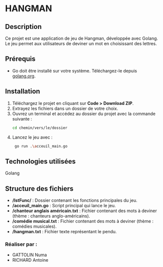 # HANGMAN

## Description
Ce projet est une application de jeu de Hangman, développée avec Golang. Le jeu permet aux utilisateurs de deviner un mot en choisissant des lettres.

## Prérequis
- Go doit être installé sur votre système. Téléchargez-le depuis [golang.org](https://golang.org).

## Installation
1. Téléchargez le projet en cliquant sur **Code > Download ZIP**.  
2. Extrayez les fichiers dans un dossier de votre choix.  
3. Ouvrez un terminal et accédez au dossier du projet avec la commande suivante :  
   ```bash
   cd chemin/vers/le/dossier
4. Lancez le jeu avec :
   ```bash
    go run .\acceuil_main.go

## Technologies utilisées
Golang

## Structure des fichiers

- **/lstFunc/** : Dossier contenant les fonctions principales du jeu.
- **/acceuil_main.go** : Script principal qui lance le jeu.
- **/chanteur anglais américain.txt** : Fichier contenant des mots à deviner (thème : chanteurs anglo-américains).
- **/comédie musical.txt** : Fichier contenant des mots à deviner (thème : comédies musicales).
- **/hangman.txt** : Fichier texte représentant le pendu.

### Réaliser par : 

- GATTOLIN Numa
- RICHARD Antoine
